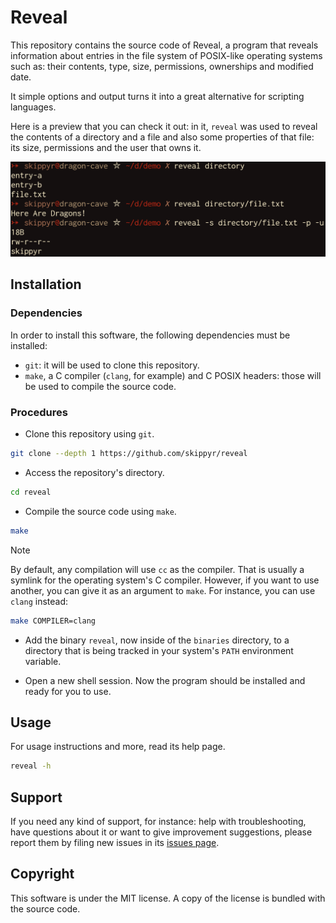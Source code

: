 # Reveal
This repository contains the source code of Reveal, a program that reveals
information about entries in the file system of POSIX-like operating systems
such as: their contents, type, size, permissions, ownerships and modified date.

It simple options and output turns it into a great alternative for scripting
languages.

Here is a preview that you can check it out: in it, `reveal` was used to reveal
the contents of a directory and a file and also some properties of that file:
its size, permissions and the user that owns it.

![](assets/preview.png)

## Installation
### Dependencies
In order to install this software, the following dependencies must be installed:

- `git`: it will be used to clone this repository.
- `make`, a C compiler (`clang`, for example) and C POSIX headers: those will
   be used to compile the source code.

### Procedures
- Clone this repository using `git`.

```bash
git clone --depth 1 https://github.com/skippyr/reveal
```

- Access the repository's directory.

```bash
cd reveal
```

- Compile the source code using `make`.

```bash
make
```

> [!NOTE]
  By default, any compilation will use `cc` as the compiler. That is usually a
  symlink for the operating system's C compiler. However, if you want to use
  another, you can give it as an argument to `make`. For instance, you can use
  `clang` instead:

```bash
make COMPILER=clang
```

- Add the binary `reveal`, now inside of the `binaries` directory, to a
  directory that is being tracked in your system's `PATH` environment variable.

- Open a new shell session. Now the program should be installed and ready
  for you to use.

## Usage
For usage instructions and more, read its help page.

```bash
reveal -h
```

## Support
If you need any kind of support, for instance: help with troubleshooting, have
questions about it or want to give improvement suggestions, please report them
by filing new issues in its [issues page](https://github.com/skippyr/reveal/issues).

## Copyright
This software is under the MIT license. A copy of the license is bundled with
the source code.
